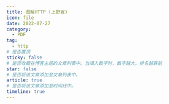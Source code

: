```yaml
---
title: 图解HTTP (上野宣)
icon: file
date: 2022-07-27
category:
  - PDF
tag:
  - http
# 是否置顶
sticky: false
# 是否收藏在博客主题的文章列表中。当填入数字时，数字越大，排名越靠前
star: false
# 是否将该文章添加至文章列表中。
article: true
# 是否将该文章添加至时间线中。
timeline: true
---
```

<CountView></CountView>
<!-- more -->

<PDF url="https://lc-gluttony.s3.amazonaws.com/LfQUMiHwWA4l/iPHH8eiRDT3fihtJ5bo5tXMJ4TsJsurL/%E5%9B%BE%E8%A7%A3HTTP%20%28%E4%B8%8A%E9%87%8E%E5%AE%A3%29%20%28.pdf"   />